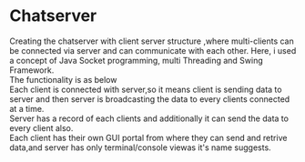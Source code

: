 # Chatserver
Creating the chatserver with client server structure ,where multi-clients can be connected via server and can communicate with each other. Here, i used a concept of Java Socket programming, multi Threading and Swing Framework.
<br />
The functionality is as below
<br />
Each client is connected with server,so it means client is sending data to server and then server is broadcasting the data to every clients connected at a time.
<br />
Server has a record of each clients and additionally it can send the data to every client also.
<br />
Each client has their own GUI portal from where they can send and retrive data,and server has only terminal/console viewas it's name suggests.
